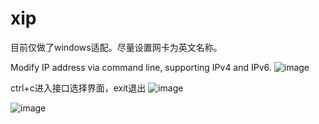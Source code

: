 # xip
目前仅做了windows适配。尽量设置网卡为英文名称。

Modify IP address via command line, supporting IPv4 and IPv6.
![image](https://github.com/user-attachments/assets/4aa78adc-2e45-49f9-b42d-560583856a03)

ctrl+c进入接口选择界面，exit退出
![image](https://github.com/user-attachments/assets/288a6de5-1f02-46bd-920d-eb072837958f)

![image](https://github.com/user-attachments/assets/2d46ceed-4903-480d-83ab-798e3437696c)

